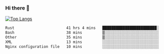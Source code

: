 ### Hi there 👋

<!--
**3Xpl0it3r/3Xpl0it3r** is a ✨ _special_ ✨ repository because its `README.md` (this file) appears on your GitHub profile.

Here are some ideas to get you started:

- 🔭 I’m currently working on ...
- 🌱 I’m currently learning ...
- 👯 I’m looking to collaborate on ...
- 🤔 I’m looking for help with ...
- 💬 Ask me about ...
- 📫 How to reach me: ...
- 😄 Pronouns: ...
- ⚡ Fun fact: ...
-->


[![Top Langs](https://github-readme-stats.vercel.app/api/top-langs/?username=3Xpl0it3r&layout=compact)](https://github.com/3Xpl0it3r/3Xpl0it3r)

<!--START_SECTION:waka-->

```txt
Rust                       41 hrs 4 mins   ████████████████████████░   95.63 %
Bash                       38 mins         ▒░░░░░░░░░░░░░░░░░░░░░░░░   01.51 %
Other                      35 mins         ▒░░░░░░░░░░░░░░░░░░░░░░░░   01.37 %
XML                        13 mins         ░░░░░░░░░░░░░░░░░░░░░░░░░   00.54 %
Nginx configuration file   10 mins         ░░░░░░░░░░░░░░░░░░░░░░░░░   00.41 %
```

<!--END_SECTION:waka-->
